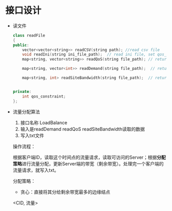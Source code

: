 # 接口设计

* 读文件

  ```cpp
  class readFile
  {
  public:
      vector<vector<string>> readCSV(string path); //read csv file
      void readIni(string ini_file_path);  // read ini file, set qos_constraint
      map<string, vector<string>> readQoS(string file_path); // return <ClinetID, 可用边缘节点ID列表>
  
      map<string, vector<int>> readDemand(string file_path);  // return <ClinetID, 客户节点各个时刻的请求流量列表>
  
      map<string, int> readSiteBandwidth(string file_path);  // return <ServerID, 边缘节点的带宽>
  
  
  private:
      int qos_constraint;
  };
  ```

* 流量分配算法

  1. 接口名称  LoadBalance
  2. 输入是readDemand readQoS readSiteBandwidth读取的数据
  3. 写入txt文件

  操作流程：

  根据客户端ID，读取这个时间点的流量请求，读取可访问的Server；根据**分配策略**进行流量分配，更新Server端的带宽（剩余带宽）。处理完一个客户端的流量请求，就写入txt。

  分配策略：

  * 贪心：直接将其分给剩余带宽最多的边缘结点

  \<CID, 流量>

